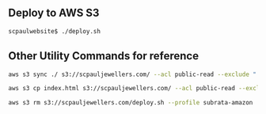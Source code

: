 ## Deploy to AWS S3

``` bash
scpaulwebsite$ ./deploy.sh
```

## Other Utility Commands for reference
``` bash
aws s3 sync ./ s3://scpauljewellers.com/ --acl public-read --exclude ".git*" --exclude ".DS*" --profile subrata-amazon

aws s3 cp index.html s3://scpauljewellers.com/ --acl public-read --exclude "*.git*" --exclude ".DS*" --profile subrata-amazon

aws s3 rm s3://scpauljewellers.com/deploy.sh --profile subrata-amazon
```

